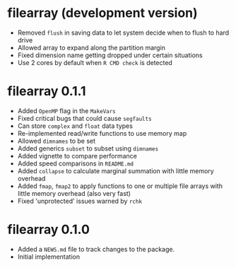# filearray (development version)

* Removed `flush` in saving data to let system decide when to flush to hard drive
* Allowed array to expand along the partition margin
* Fixed dimension name getting dropped under certain situations
* Use 2 cores by default when `R CMD check` is detected

# filearray 0.1.1

* Added `OpenMP` flag in the `MakeVars`
* Fixed critical bugs that could cause `segfaults`
* Can store `complex` and `float` data types
* Re-implemented read/write functions to use memory map
* Allowed `dimnames` to be set
* Added generics `subset` to subset using `dimnames`
* Added vignette to compare performance
* Added speed comparisons in `README.md`
* Added `collapse` to calculate marginal summation with little memory overhead
* Added `fmap`, `fmap2` to apply functions to one or multiple file arrays with little memory overhead (also very fast)
* Fixed 'unprotected' issues warned by `rchk`

# filearray 0.1.0

* Added a `NEWS.md` file to track changes to the package.
* Initial implementation
